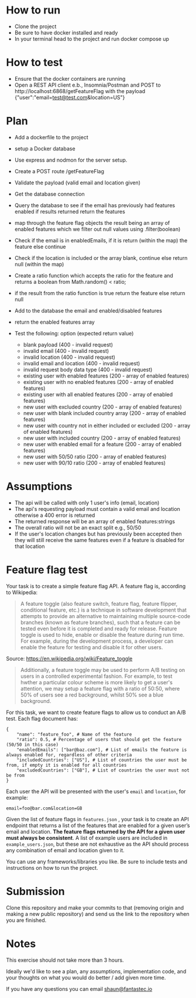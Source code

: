 # How to run
* Clone the project
* Be sure to have docker installed and ready
* In your terminal head to the project and run docker compose up

# How to test
* Ensure that the docker containers are running
* Open a REST API client e.b., Insomnia/Postman and POST to http://localhost:6868/getFeatureFlag with the payload {"user":"email=test@test.com&location=US"}

# Plan

* Add a dockerfile to the project
* setup a Docker database
* Use express and nodmon for the server setup.
* Create a POST route /getFeatureFlag
* Validate the payload (valid email and location given)
* Get the database connection
* Query the database to see if the email has previously had features enabled if results returned return the features
* map through the feature flag objects the result being an array of enabled features which we filter out null values using .filter(boolean)
* Check if the email is in enabledEmails, if it is return (within the map) the feature else continue
* Check if the location is included or the array blank, continue else return null (within the map)
* Create a ratio function which accepts the ratio for the feature and returns a boolean from Math.random() < ratio;
* if the result from the ratio function is true return the feature else return null
* Add to the database the email and enabled/disabled features
* return the enabled features array

* Test the following: option (expected return value)
    * blank payload (400 - invalid request)
    * invalid email (400 - invalid request)
    * invalid location (400 - invalid request)
    * invalid email and location (400 - invalid request)
    * invalid request body data type (400 - invalid request)
    * existing user with enabled features (200 - array of enabled features)
    * existing user with no enabled features (200 - array of enabled features)
    * existing user with all enabled features (200 - array of enabled features)
    * new user with excluded country (200 - array of enabled features)
    * new user with blank included country array (200 - array of enabled features)
    * new user with country not in either included or excluded (200 - array of enabled features)
    * new user with included country (200 - array of enabled features)
    * new user with enabled email for a feature (200 - array of enabled features)
    * new user with 50/50 ratio (200 - array of enabled features)
    * new user with 90/10 ratio (200 - array of enabled features)


# Assumptions

* The api will be called with only 1 user's info (email, location)
* The api's requesting payload must contain a valid email and location otherwise a 400 error is returned
* The returned response will be an array of enabled features:strings
* The overall ratio will not be an exact split e.g., 50/50
* If the user's location changes but has previously been accepted then they will still receive the same features even if a feature is disabled for that location






# Feature flag test

Your task is to create a simple feature flag API. A feature flag is, according to Wikipedia:

> A feature toggle (also feature switch, feature flag, feature flipper, conditional feature, etc.) is a technique in software development that attempts to provide an alternative to maintaining multiple source-code branches (known as feature branches), such that a feature can be tested even before it is completed and ready for release. Feature toggle is used to hide, enable or disable the feature during run time. For example, during the development process, a developer can enable the feature for testing and disable it for other users.

Source:
https://en.wikipedia.org/wiki/Feature_toggle

> Additionally, a feature toggle may be used to perform A/B testing on users in a controlled experimental fashion.  For example, to test hwther a particular colour scheme is more likely to get a user's attention, we may setup a feature flag with a ratio of 50:50, where 50% of users see a red background, whilst 50% see a blue background.

For this task, we want to create feature flags to allow us to conduct an A/B test. Each flag document has:

```
{
    "name": "feature_foo", # Name of the feature
    "ratio": 0.5, # Percentage of users that should get the feature (50/50 in this case)
    "enabledEmails": ["bar@baz.com"], # List of emails the feature is always enabled for, regardless of other criteria
    "includedCountries": ["US"], # List of countries the user must be from, if empty it is enabled for all countries
    "excludedCountries": ["GB"], # List of countries the user must not be from
}
```

Each user the API will be presented with the user's `email` and `location`, for example:

```
email=foo@bar.com&location=GB
```

Given the list of feature flags in `features.json` , your task is to create an API endpoint that returns a list of the features that are enabled for a given user’s email and location. **The feature flags returned by the API for a given user must always be consistent**. A list of example users are included in `example_users.json`, but these are not exhaustive as the API should process any combination of email and location given to it.


You can use any frameworks/libraries you like. Be sure to include tests and instructions on how to run the project.

# Submission

Clone this repository and make your commits to that (removing origin and making a new public repository) and send us the link to the repository when you are finished.

# Notes

This exercise should not take more than 3 hours.

Ideally we'd like to see a plan, any assumptions, implementation code, and your thoughts on what you would do better / add given more time.

If you have any questions you can email shaun@fantastec.io